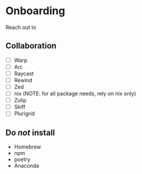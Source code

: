 # Onboarding
Reach out to 
## Collaboration
- [ ] Warp
- [ ] Arc
- [ ] Raycast
- [ ] Rewind
- [ ] Zed
- [ ] nix (NOTE: for all package needs, rely on nix only)
- [ ] Zulip
- [ ] Skiff
- [ ] Plurigrid

## Do _not_ install
- Homebrew
- npm
- poetry
- Anaconda
